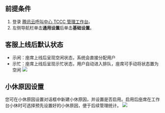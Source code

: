 ﻿## 前提条件
1. 登录 [腾讯云呼叫中心 TCCC 管理工作台](https://cloud.tencent.com/document/product/679/73497#logintccc)。
2. 左侧导航栏单击**通用设置**后单击**基础设置**。

## 客服上线后默认状态
- 示闲：座席上线后呈现空闲状态，系统会直接分配用户
- 示忙：座席上线后呈现示忙状态，用户自动进入排队，座席可手动将状态置为空闲
![](https://qcloudimg.tencent-cloud.cn/raw/527646c025e10ec387e4aa1ac7ec0148.png)

## 小休原因设置
您可在小休原因设置对话框中新建小休原因，并设置是否启用。启用后座席在工作台小休时可选择预先设置好的小休原因，便于后续管理统计。
![](https://qcloudimg.tencent-cloud.cn/raw/5ae6d80741d3facdce67564ec97a878b.png)